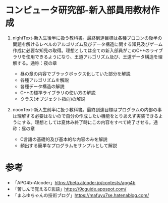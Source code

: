 コンピュータ研究部-新入部員用教材作成
===
1. nightText-新入生後半に扱う教科書。最終到達目標は各種プロコンの後半の問題を解けるレベルのアルゴリズム及びデータ構造に関する知見及びゲーム作成に必要な知見の取得。理想としては全ての新入部員がこのC++のライブラリを使用できるようになり、王道アルゴリズム及び、王道データ構造を理解する。通称：夜の章
   - 昼の章の内容でブラックボックス化していた部分を解説
   - 各種アルゴリズムを解説
   - 各種データ構造の解説
   - C++の標準ライブラリの使い方の解説
   - クラス(オブジェクト指向)の解説

2. noonText-新入生前半に扱う教科書。最終到達目標はプログラムの内部の事は理解する必要はないので自分の作成したい機能をとりあえず実装できるようにする。理想としては夏休み終了時にこの内容をすべて終了させる。通称：昼の章
   - C言語の基礎的及び基本的な内容のみを解説
   - 頻出する簡単なプログラムをサンプルとして解説

参考
===
- 「APG4b-Atcoder」https://beta.atcoder.jp/contests/apg4b
- 「苦しんで覚えるC言語」https://9cguide.appspot.com/
- 「まふゆちゃんの技術ブログ」https://mafuyu7se.hatenablog.com/